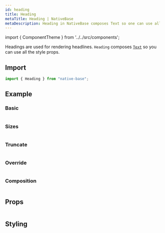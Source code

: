 ```yaml
---
id: heading
title: Heading
metaTitle: Heading | NativeBase
metaDescription: Heading in NativeBase composes Text so one can use all the style props to render headlines. Learn more here about basic heading, sizes, composition, and more.
---
```


import { ComponentTheme } from '../../src/components';

Headings are used for rendering headlines. `Heading` composes [`Text`](/text) so you can use all the style props.

## Import

```jsx
import { Heading } from "native-base";
```

## Example

### Basic

```ComponentSnackPlayer path=primitives,Heading,Basic.tsx

```

### Sizes

```ComponentSnackPlayer path=primitives,Heading,Sizes.tsx

```

### Truncate

```ComponentSnackPlayer path=primitives,Heading,Truncate.tsx

```

### Override

```ComponentSnackPlayer path=primitives,Heading,OverridenStyle.tsx

```

### Composition

```ComponentSnackPlayer path=primitives,Heading,Composition.tsx

```

## Props

```ComponentPropTable path=primitives,Heading,index.tsx

```

## Styling

<ComponentTheme name="heading" fileName="heading" />
